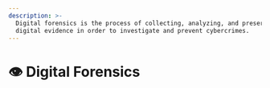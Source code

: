 ```yaml
---
description: >-
  Digital forensics is the process of collecting, analyzing, and preserving
  digital evidence in order to investigate and prevent cybercrimes.
---
```


# 👁 Digital Forensics

